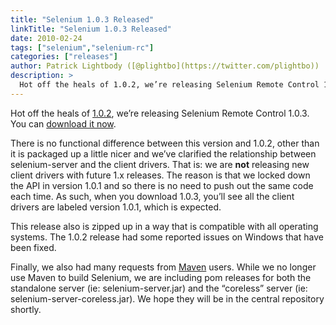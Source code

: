 ```yaml
---
title: "Selenium 1.0.3 Released"
linkTitle: "Selenium 1.0.3 Released"
date: 2010-02-24
tags: ["selenium","selenium-rc"]
categories: ["releases"]
author: Patrick Lightbody ([@plightbo](https://twitter.com/plightbo))
description: >
  Hot off the heals of 1.0.2, we’re releasing Selenium Remote Control 1.0.3!
---
```



Hot off the heals of [1.0.2](/blog/2010/selenium-1.0.2-released-firefox-3.6-and-snow-leopard-support/), 
we’re releasing Selenium Remote Control 1.0.3. You can [download it now](http://selenium.googlecode.com/files/selenium-remote-control-1.0.3.zip).

There is no functional difference between this version and 1.0.2, other than it is packaged up a little nicer and we’ve clarified the relationship between selenium-server and the client drivers. That is: we are **not** releasing new client drivers with future 1.x releases. The reason is that we locked down the API in version 1.0.1 and so there is no need to push out the same code each time. As such, when you download 1.0.3, you’ll see all the client drivers are labeled version 1.0.1, which is expected.

This release also is zipped up in a way that is compatible with all operating systems. The 1.0.2 release had some reported issues on Windows that have been fixed.

Finally, we also had many requests from [Maven](http://maven.apache.org/) users. While we no longer use Maven to build Selenium, we are including pom releases for both the standalone server (ie: selenium-server.jar) and the “coreless” server (ie: selenium-server-coreless.jar). We hope they will be in the central repository shortly.

